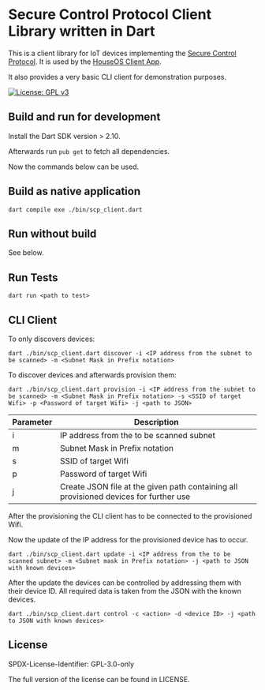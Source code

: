 # Secure Control Protocol Client Library written in Dart

This is a client library for IoT devices implementing the [Secure Control Protocol](https://github.com/houseos/SCP). It is used by the [HouseOS Client App](https://github.com/houseos/houseos_client).

It also provides a very basic CLI client for demonstration purposes.

[![License: GPL v3](https://img.shields.io/badge/License-GPLv3-blue.svg)](https://www.gnu.org/licenses/gpl-3.0)

## Build and run for development

Install the Dart SDK version > 2.10.

Afterwards run `pub get` to fetch all dependencies.

Now the commands below can be used.

## Build as native application

`dart compile exe ./bin/scp_client.dart`

## Run without build

See below.

## Run Tests

`dart run <path to test>`

## CLI Client

To only discovers devices:

`dart ./bin/scp_client.dart discover -i <IP address from the subnet to be scanned> -m <Subnet Mask in Prefix notation>`

To discover devices and afterwards provision them:

`dart ./bin/scp_client.dart provision -i <IP address from the subnet to be scanned> -m <Subnet Mask in Prefix notation> -s <SSID of target Wifi> -p <Password of target Wifi> -j <path to JSON>`

| Parameter | Description                                                                           |
| --------- | ------------------------------------------------------------------------------------- |
| i         | IP address from the to be scanned subnet                                              |
| m         | Subnet Mask in Prefix notation                                                        |
| s         | SSID of target Wifi                                                                   |
| p         | Password of target Wifi                                                               |
| j         | Create JSON file at the given path containing all provisioned devices for further use |

After the provisioning the CLI client has to be connected to the provisioned Wifi.

Now the update of the IP address for the provisioned device has to occur.

`dart ./bin/scp_client.dart update -i <IP address from the to be scanned subnet> -m <Subnet mask in Prefix notation> -j <path to JSON with known devices>`

After the update the devices can be controlled by addressing them with their device ID. All required data is taken from the JSON with the known devices.

`dart ./bin/scp_client.dart control -c <action> -d <device ID> -j <path to JSON with known devices>`

## License
SPDX-License-Identifier: GPL-3.0-only

The full version of the license can be found in LICENSE.
